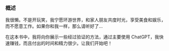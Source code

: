 ### 概述

我很懒。不是开玩笑，我宁愿环游世界，和家人朋友共度时光，享受美食和娱乐，而不愿意工作。如果你和我一样，那么请听好了…

在这本书中，我将向你展示一些经过验证的方法，通过主要使用 ChatGPT，我快速赚钱，而且付出的时间和精力很少。让我们开始吧！
